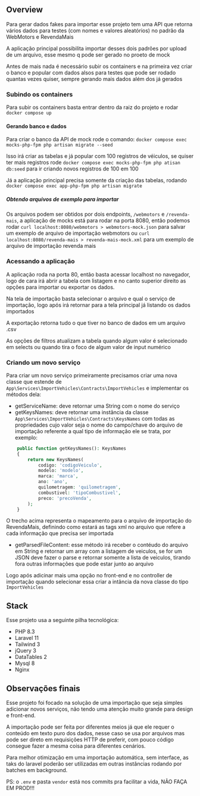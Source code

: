 ## Overview

Para gerar dados fakes para importar esse projeto tem uma API que retorna vários dados para testes (com nomes e valores aleatórios) no padrão da WebMotors e RevendaMais

A aplicação principal possibilita importar desses dois padrões por upload de um arquivo, esse mesmo q pode ser gerado no proeto de mock

Antes de mais nada é necessário subir os containers e na primeira vez criar o banco e popular com dados alsos para testes que pode ser rodado quantas vezes quiser, sempre gerando mais dados além dos já gerados

### Subindo os containers

Para subir os containers basta entrar dentro da raiz do projeto e rodar `docker compose up`

#### Gerando banco e dados

Para criar o banco da API de mock rode o comando: `docker compose exec mocks-php-fpm php artisan migrate --seed`

Isso irá criar as tabelas e já popular com 100 registros de véiculos, se quiser ter mais registros rode `docker compose exec mocks-php-fpm php atisan db:seed` para ir criando novos registros de 100 em 100

Já a aplicação principal precisa somente da criação das tabelas, rodando `docker compose exec app-php-fpm php artisan migrate`

##### Obtendo arquivos de exemplo para importar

Os arquivos podem ser obtidos por dois endpoints, `/webmotors` e `/revenda-mais`, a aplicação de mocks está para rodar na porta 8080, então podemos rodar `curl localhost:8080/webmotors > webmotors-mock.json` para salvar um exemplo de arquivo de importação webmotors ou `curl localhost:8080/revenda-mais > revenda-mais-mock.xml` para um exemplo de arquivo de importação revenda mais

### Acessando a aplicação

A aplicação roda na porta 80, então basta acessar localhost no navegador, logo de cara irá abrir a tabela com listagem e no canto superior direito as opções para importar ou exportar os dados.

Na tela de importação basta selecionar o arquivo e qual o serviço de importação, logo após irá retornar para a tela principal já listando os dados importados

A exportação retorna tudo o que tiver no banco de dados em um arquivo .csv

As opções de filtros atualizam a tabela quando algum valor é selecionado em selects ou quando tira o foco de algum valor de input numérico

### Criando um novo serviço

Para criar um novo serviço primeiramente precisamos criar uma nova classe que estende de `App\Services\ImportVehicles\Contracts\ImportVehicles` e implementar os métodos dela:

- getServiceName: deve retornar uma String com o nome do serviço
- getKeysNames: deve retornar uma instância da classe `App\Services\ImportVehicles\Contracts\KeysNames` com todas as propriedades cujo valor seja o nome do campo/chave do arquivo de importação referente a qual tipo de informação ele se trata, por exemplo:

```PHP
    public function getKeysNames(): KeysNames
    {
        return new KeysNames(
            codigo: 'codigoVeiculo',
            modelo: 'modelo',
            marca: 'marca',
            ano: 'ano',
            quilometragem: 'quilometragem',
            combustivel: 'tipoCombustivel',
            preco: 'precoVenda',
        );
    }
```

O trecho acima representa o mapeamento para o arquivo de importação do RevendaMais, definindo como estará as tags xml no arquivo que refere a cada informação que precisa ser importada

- getParsedFileContent: esse método irá receber o contéudo do arquivo em String e retornar um array com a listagem de veiculos, se for um JSON deve fazer o parse e retornar somente a lista de veiculos, tirando fora outras informações que pode estar junto ao arquivo

Logo após adicinar mais uma opção no front-end e no controller de importação quando selecionar essa criar a intância da nova classe do tipo `ImportVehicles`

## Stack

Esse projeto usa a seguinte pilha tecnológica:

- PHP 8.3
- Laravel 11
- Tailwind 3
- jQuery 3
- DataTables 2
- Mysql 8
- Nginx

## Observações finais

Esse projeto foi focado na solução de uma importação que seja simples adicionar novos serviços, não tendo uma atenção muito grande para design e front-end.

A importação pode ser feita por diferentes meios já que ele requer o conteúdo em texto puro dos dados, nesse caso se usa por arquivos mas pode ser direto em requisições HTTP de preferir, com pouco código consegue fazer a mesma coisa para diferentes cenários.

Para melhor otimização em uma importação automática, sem interface, as taks do laravel poderão ser utilizadas em outras instâncias rodando por batches em background.

PS: o `.env` e pasta `vendor` está nos commits pra facilitar a vida, NÃO FAÇA EM PROD!!!